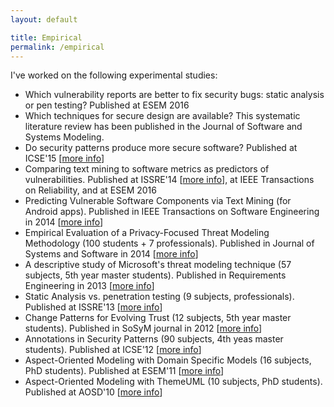 ```yaml
---
layout: default

title: Empirical
permalink: /empirical
---
```


I've worked on the following experimental studies:

<ul>
	<li>Which vulnerability reports are better to fix security bugs: static analysis or pen testing? Published at ESEM 2016</li>
	<li>Which techniques for secure design are available? This systematic literature review has been published in  the Journal of Software and Systems Modeling.</li>
	<li>Do security patterns produce more secure software? Published at ICSE'15 [<a href="http://people.cs.kuleuven.be/~koen.yskout/icse15/" target="_blank">more info</a>]</li>
	<li>Comparing text mining to software metrics as predictors of vulnerabilities. Published at ISSRE'14 [<a href="http://seam.cs.umd.edu/webvuldata/" target="_blank">more info</a>], at IEEE Transactions on Reliability, and at ESEM 2016</li>
	<li>Predicting Vulnerable Software Components via Text Mining (for Android apps). Published in IEEE Transactions on Software Engineering in 2014 [<a href="https://sites.google.com/site/textminingandroid/" target="_blank">more info</a>]</li>
	<li>Empirical Evaluation of a Privacy-Focused Threat Modeling Methodology (100 students + 7 professionals). Published in Journal of Systems and Software in 2014 [<a href="https://distrinet.cs.kuleuven.be/software/linddun/" target="_blank">more info</a>]</li>
	<li>A descriptive study of Microsoft's threat modeling technique (57 subjects, 5th year master students). Published in Requirements Engineering in 2013 [<a href="https://sites.google.com/site/descriptivestudy/" target="_blank">more info</a>]</li>
	<li>Static Analysis vs. penetration testing (9 subjects, professionals). Published at ISSRE'13 [<a href="https://sites.google.com/site/nkustudy/" target="_blank">more info</a>]</li>
	<li>Change Patterns for Evolving Trust (12 subjects, 5th year master students). Published in SoSyM journal in 2012 [<a href="http://distrinet.cs.kuleuven.be/software/changepatterns/" target="_blank">more info</a>]</li>
	<li>Annotations in Security Patterns (90 subjects, 4th yeas master students). Published at ICSE'12 [<a href="http://distrinet.cs.kuleuven.be/software/securitypatterns/" target="_blank">more info</a>]</li>
	<li>Aspect-Oriented Modeling with Domain Specific Models (16 subjects, PhD students). Published at ESEM'11 [<a href="http://people.cs.kuleuven.be/~aram.hovsepyan/experiment.html" target="_blank">more info</a>]</li>
	<li>Aspect-Oriented Modeling with ThemeUML (10 subjects, PhD students). Published at AOSD'10 [<a href="http://people.cs.kuleuven.be/~aram.hovsepyan/process_study.html" target="_blank">more info</a>]</li>
</ul>
